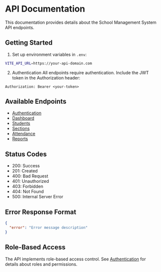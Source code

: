 # API Documentation

This documentation provides details about the School Management System API endpoints.

## Getting Started

1. Set up environment variables in `.env`:
```bash
VITE_API_URL=https://your-api-domain.com
```

2. Authentication
All endpoints require authentication. Include the JWT token in the Authorization header:
```
Authorization: Bearer <your-token>
```

## Available Endpoints

- [Authentication](./auth.md)
- [Dashboard](./dashboard.md)
- [Students](./students.md)
- [Sections](./sections.md)
- [Attendance](./attendance.md)
- [Reports](./reports.md)

## Status Codes

- 200: Success
- 201: Created
- 400: Bad Request
- 401: Unauthorized
- 403: Forbidden
- 404: Not Found
- 500: Internal Server Error

## Error Response Format
```json
{
  "error": "Error message description"
}
```

## Role-Based Access
The API implements role-based access control. See [Authentication](./auth.md) for details about roles and permissions.